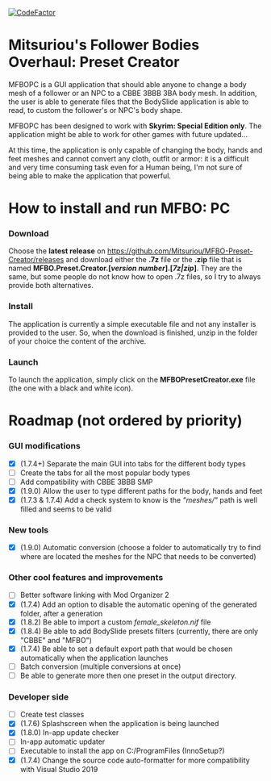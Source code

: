 [![CodeFactor](https://www.codefactor.io/repository/github/mitsuriou/mfbo-preset-creator/badge)](https://www.codefactor.io/repository/github/mitsuriou/mfbo-preset-creator)

# Mitsuriou's Follower Bodies Overhaul: Preset Creator
MFBOPC is a GUI application that should able anyone to change a body mesh of a follower or an NPC to a CBBE 3BBB 3BA body mesh.
In addition, the user is able to generate files that the BodySlide application is able to read, to custom the follower's or NPC's body shape.

MFBOPC has been designed to work with **Skyrim: Special Edition only**. The application might be able to work for other games with future updated...

At this time, the application is only capable of changing the body, hands and feet meshes and cannot convert any cloth, outfit or armor: it is a difficult and very time consuming task even for a Human being, I'm not sure of being able to make the application that powerful.

# How to install and run MFBO: PC
### Download
Choose the **latest release** on https://github.com/Mitsuriou/MFBO-Preset-Creator/releases and download either the **.7z** file or the **.zip** file that is named **MFBO.Preset.Creator.[*version number*].[*7z|zip*]**. They are the same, but some people do not know how to open .7z files, so I try to always provide both alternatives.

### Install
The application is currently a simple executable file and not any installer is provided to the user. So, when the download is finished, unzip in the folder of your choice the content of the archive.

### Launch
To launch the application, simply click on the **MFBOPresetCreator.exe** file (the one with a black and white icon).

# Roadmap (not ordered by priority)
### GUI modifications
- [X] (1.7.4+) Separate the main GUI into tabs for the different body types
- [ ] Create the tabs for all the most popular body types
- [ ] Add compatibility with CBBE 3BBB SMP
- [X] (1.9.0) Allow the user to type different paths for the body, hands and feet
- [X] (1.7.3 & 1.7.4) Add a check system to know is the *"meshes/"* path is well filled and seems to be valid

### New tools
- [X] (1.9.0) Automatic conversion (choose a folder to automatically try to find where are located the meshes for the NPC that needs to be converted)

### Other cool features and improvements
- [ ] Better software linking with Mod Organizer 2
- [X] (1.7.4) Add an option to disable the automatic opening of the generated folder, after a generation
- [X] (1.8.2) Be able to import a custom *female_skeleton.nif* file
- [X] (1.8.4) Be able to add BodySlide presets filters (currently, there are only "CBBE" and "MFBO")
- [X] (1.7.4) Be able to set a default export path that would be chosen automatically when the application launches
- [ ] Batch conversion (multiple conversions at once)
- [ ] Be able to generate more then one preset in the output directory.

### Developer side
- [ ] Create test classes
- [X] (1.7.6) Splashscreen when the application is being launched
- [X] (1.8.0) In-app update checker
- [ ] In-app automatic updater
- [ ] Executable to install the app on C:/ProgramFiles (InnoSetup?)
- [X] (1.7.4) Change the source code auto-formatter for more compatibility with Visual Studio 2019
